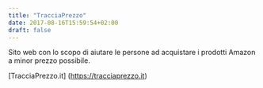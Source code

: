```yaml
---
title: "TracciaPrezzo"
date: 2017-08-16T15:59:54+02:00
draft: false
---
```

Sito web con lo scopo di aiutare le persone ad acquistare i prodotti Amazon a minor prezzo possibile.

[TracciaPrezzo.it] (https://tracciaprezzo.it)